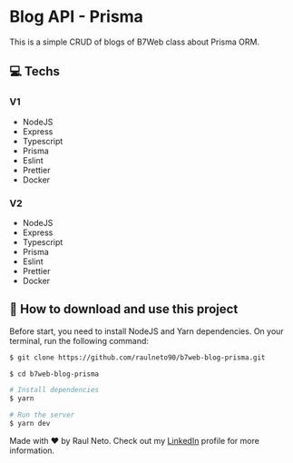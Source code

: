# Blog API - Prisma

This is a simple CRUD of blogs of B7Web class about Prisma ORM.

## :computer: Techs

### V1

- NodeJS
- Express
- Typescript
- Prisma
- Eslint
- Prettier
- Docker

### V2

- NodeJS
- Express
- Typescript
- Prisma
- Eslint
- Prettier
- Docker

## :floppy_disk: How to download and use this project

Before start, you need to install NodeJS and Yarn dependencies.
On your terminal, run the following command:

```bash
$ git clone https://github.com/raulneto90/b7web-blog-prisma.git

$ cd b7web-blog-prisma

# Install dependencies
$ yarn

# Run the server
$ yarn dev
```
Made with ❤️  by Raul Neto. Check out my [LinkedIn](https://www.linkedin.com/in/raul-neto-90/) profile for more information.